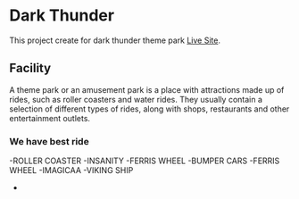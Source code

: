 # Dark Thunder

This project create for dark thunder theme park [Live Site](https://github.com/facebook/create-react-app).

## Facility

A theme park or an amusement park is a place with attractions made up of rides, such as roller coasters and water rides. They usually contain a selection of different types of rides, along with shops, restaurants and other entertainment outlets.

### We have best ride

-ROLLER COASTER
-INSANITY
-FERRIS WHEEL
-BUMPER CARS
-FERRIS WHEEL
-IMAGICAA
-VIKING SHIP

-
